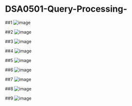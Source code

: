 # DSA0501-Query-Processing-

##1
![image](https://github.com/AbdulMasood2003/DSA0501-Query-Processing-/assets/113888357/b83ffaef-63f4-4806-8646-f5df35326559)

##2
![image](https://github.com/AbdulMasood2003/DSA0501-Query-Processing-/assets/113888357/c5b84cae-24f4-4e82-988c-7c96e6162bc8)

##3
![image](https://github.com/AbdulMasood2003/DSA0501-Query-Processing-/assets/113888357/1061cb4a-b5ad-4f9a-a353-640245091a07)

##4
![image](https://github.com/AbdulMasood2003/DSA0501-Query-Processing-/assets/113888357/a0661951-f6f3-45d2-a200-4d2f0495da22)

##5
![image](https://github.com/AbdulMasood2003/DSA0501-Query-Processing-/assets/113888357/d4ef97cd-10a3-4f6f-84b1-e5f0495ee248)

##6
![image](https://github.com/AbdulMasood2003/DSA0501-Query-Processing-/assets/113888357/a62d3278-2ec8-4f8e-99cc-a9c74301661f)

##7
![image](https://github.com/AbdulMasood2003/DSA0501-Query-Processing-/assets/113888357/ca27a2f2-46ea-4da1-8d71-c3e5d3388f13)

##8
![image](https://github.com/AbdulMasood2003/DSA0501-Query-Processing-/assets/113888357/a7b26ad3-4d9f-494b-b861-9eec1a2300d7)

##9
![image](https://github.com/AbdulMasood2003/DSA0501-Query-Processing-/assets/113888357/7f79171b-381e-4843-9b6d-9e2170c4baf4)


